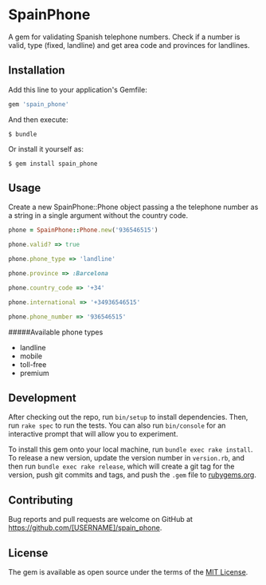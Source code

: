 # SpainPhone

A gem for validating Spanish telephone numbers. Check if a number is valid, type (fixed, landline)
and get area code and provinces for landlines.


## Installation

Add this line to your application's Gemfile:

```ruby
gem 'spain_phone'
```

And then execute:

    $ bundle

Or install it yourself as:

    $ gem install spain_phone

## Usage

Create a new SpainPhone::Phone object passing a the telephone number as a string in a single argument
without the country code.

```ruby 
phone = SpainPhone::Phone.new('936546515')

phone.valid? => true

phone.phone_type => 'landline'

phone.province => :Barcelona

phone.country_code => '+34'

phone.international => '+34936546515'

phone.phone_number => '936546515'
``` 

#####Available phone types
- landline
- mobile
- toll-free
- premium
 

## Development

After checking out the repo, run `bin/setup` to install dependencies. Then, run `rake spec` to run the tests. You can also run `bin/console` for an interactive prompt that will allow you to experiment.

To install this gem onto your local machine, run `bundle exec rake install`. To release a new version, update the version number in `version.rb`, and then run `bundle exec rake release`, which will create a git tag for the version, push git commits and tags, and push the `.gem` file to [rubygems.org](https://rubygems.org).

## Contributing

Bug reports and pull requests are welcome on GitHub at https://github.com/[USERNAME]/spain_phone.

## License

The gem is available as open source under the terms of the [MIT License](https://opensource.org/licenses/MIT).
